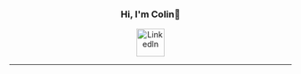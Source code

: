 <div align="center">
  <h3>Hi, I'm Colin👋</h3>
  <p>
    <a href="https://www.linkedin.com/in/colin-seper-2bb92a235/" target="_blank" rel="noopener noreferrer">
      <img src="https://play-lh.googleusercontent.com/kMofEFLjobZy_bCuaiDogzBcUT-dz3BBbOrIEjJ-hqOabjK8ieuevGe6wlTD15QzOqw" alt="Linkedln" width="50">
    </a>
  </p>
</div>
<hr>


<!--
**colinseper/colinseper** is a ✨ _special_ ✨ repository because its `README.md` (this file) appears on your GitHub profile.

Here are some ideas to get you started:

- 🔭 I’m currently working on ...
- 🌱 I’m currently learning ...
- 👯 I’m looking to collaborate on ...
- 🤔 I’m looking for help with ...
- 💬 Ask me about ...
- 📫 How to reach me: ...
- 😄 Pronouns: ...
- ⚡ Fun fact: ...
-->
